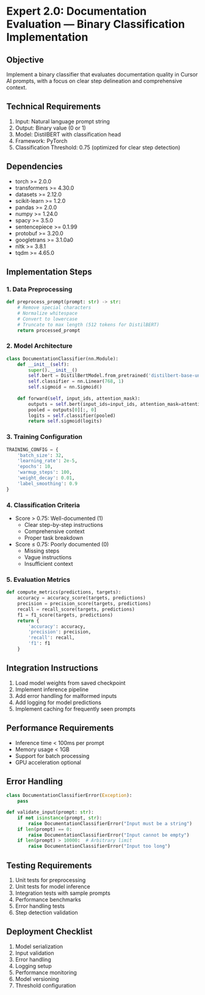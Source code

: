 # Expert 2.0: Documentation Evaluation — Binary Classification Implementation

## Objective
Implement a binary classifier that evaluates documentation quality in Cursor AI prompts, with a focus on clear step delineation and comprehensive context.

## Technical Requirements
1. Input: Natural language prompt string
2. Output: Binary value (0 or 1)
3. Model: DistilBERT with classification head
4. Framework: PyTorch
5. Classification Threshold: 0.75 (optimized for clear step detection)

## Dependencies
- torch >= 2.0.0
- transformers >= 4.30.0
- datasets >= 2.12.0
- scikit-learn >= 1.2.0
- pandas >= 2.0.0
- numpy >= 1.24.0
- spacy >= 3.5.0
- sentencepiece >= 0.1.99
- protobuf >= 3.20.0
- googletrans >= 3.1.0a0
- nltk >= 3.8.1
- tqdm >= 4.65.0

## Implementation Steps

### 1. Data Preprocessing
```python
def preprocess_prompt(prompt: str) -> str:
    # Remove special characters
    # Normalize whitespace
    # Convert to lowercase
    # Truncate to max length (512 tokens for DistilBERT)
    return processed_prompt
```

### 2. Model Architecture
```python
class DocumentationClassifier(nn.Module):
    def __init__(self):
        super().__init__()
        self.bert = DistilBertModel.from_pretrained('distilbert-base-uncased')
        self.classifier = nn.Linear(768, 1)
        self.sigmoid = nn.Sigmoid()
    
    def forward(self, input_ids, attention_mask):
        outputs = self.bert(input_ids=input_ids, attention_mask=attention_mask)
        pooled = outputs[0][:, 0]
        logits = self.classifier(pooled)
        return self.sigmoid(logits)
```

### 3. Training Configuration
```python
TRAINING_CONFIG = {
    'batch_size': 32,
    'learning_rate': 2e-5,
    'epochs': 10,
    'warmup_steps': 100,
    'weight_decay': 0.01,
    'label_smoothing': 0.9
}
```

### 4. Classification Criteria
- Score > 0.75: Well-documented (1)
  - Clear step-by-step instructions
  - Comprehensive context
  - Proper task breakdown
- Score ≤ 0.75: Poorly documented (0)
  - Missing steps
  - Vague instructions
  - Insufficient context

### 5. Evaluation Metrics
```python
def compute_metrics(predictions, targets):
    accuracy = accuracy_score(targets, predictions)
    precision = precision_score(targets, predictions)
    recall = recall_score(targets, predictions)
    f1 = f1_score(targets, predictions)
    return {
        'accuracy': accuracy,
        'precision': precision,
        'recall': recall,
        'f1': f1
    }
```

## Integration Instructions
1. Load model weights from saved checkpoint
2. Implement inference pipeline
3. Add error handling for malformed inputs
4. Add logging for model predictions
5. Implement caching for frequently seen prompts

## Performance Requirements
- Inference time < 100ms per prompt
- Memory usage < 1GB
- Support for batch processing
- GPU acceleration optional

## Error Handling
```python
class DocumentationClassifierError(Exception):
    pass

def validate_input(prompt: str):
    if not isinstance(prompt, str):
        raise DocumentationClassifierError("Input must be a string")
    if len(prompt) == 0:
        raise DocumentationClassifierError("Input cannot be empty")
    if len(prompt) > 10000:  # Arbitrary limit
        raise DocumentationClassifierError("Input too long")
```

## Testing Requirements
1. Unit tests for preprocessing
2. Unit tests for model inference
3. Integration tests with sample prompts
4. Performance benchmarks
5. Error handling tests
6. Step detection validation

## Deployment Checklist
1. Model serialization
2. Input validation
3. Error handling
4. Logging setup
5. Performance monitoring
6. Model versioning
7. Threshold configuration 